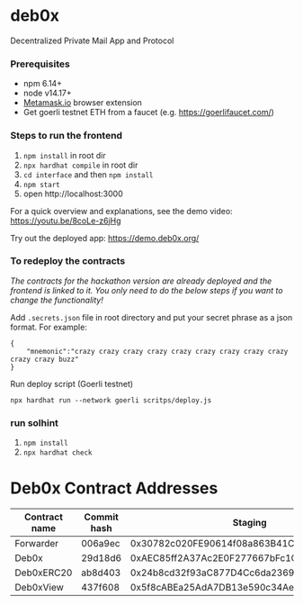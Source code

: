 # deb0x
Decentralized Private Mail App and Protocol

### Prerequisites
* npm 6.14+
* node v14.17+
* [Metamask.io](https://metamask.io) browser extension
* Get goerli testnet ETH from a faucet (e.g. https://goerlifaucet.com/)

### Steps to run the frontend

1. `npm install` in root dir
2. `npx hardhat compile` in root dir
3. `cd interface` and then `npm install`
4. `npm start`
5. open http://localhost:3000

For a quick overview and explanations, see the demo video: https://youtu.be/8coLe-z6jHg 

Try out the deployed app: https://demo.deb0x.org/

### To redeploy the contracts
_The contracts for the hackathon version are already deployed and the frontend is linked to it. You only need to do the below steps if you want to change the functionality!_

Add `.secrets.json` file in root directory and put your secret phrase as a json format. For example:
```
{
    "mnemonic":"crazy crazy crazy crazy crazy crazy crazy crazy crazy crazy crazy buzz"
}
```

Run deploy script (Goerli testnet)
```
npx hardhat run --network goerli scritps/deploy.js
```

### run solhint
1. `npm install` 
2. `npx hardhat check`


# Deb0x Contract Addresses 

| Contract name            | Commit hash | Staging                               | Mainnet                                    |
| ------------------------ | ----------- | -------------------------------------------  | ------------------------------------------ | 
| Forwarder                |  006a9ec    |0x30782c020FE90614f08a863B41CbB07A2D2D94fF                                            |                                            |
| Deb0x                    |  29d18d6    | 0xAEC85ff2A37Ac2E0F277667bFc1Ce1ffFa6d782A|                                        |
| Deb0xERC20               |  ab8d403    | 0x24b8cd32f93aC877D4Cc6da2369d73a6aC47Cb7b|                                        |
| Deb0xView                |  437f608    | 0x5f8cABEa25AdA7DB13e590c34Ae4A1B1191ab997   |                                        |                                            
